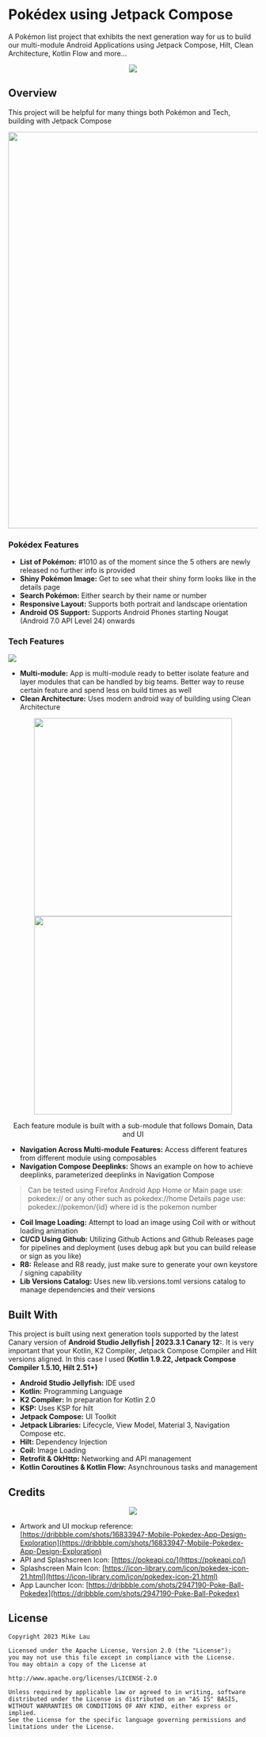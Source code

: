 # Pokédex using Jetpack Compose

A Pokémon list project that exhibits the next generation way for us to build our multi-module Android Applications using Jetpack Compose, Hilt, Clean Architecture, Kotlin Flow and more...

<p align="center">
<img src="https://raw.githubusercontent.com/mike14u/pokedex/main/images/showcase.png" />
</p>

## Overview

This project will be helpful for many things both Pokémon and Tech, building with Jetpack Compose

<img src="https://raw.githubusercontent.com/mike14u/pokedex/main/images/gif.gif" height="800" />

### Pokédex Features
* **List of Pokémon:** #1010 as of the moment since the 5 others are newly released no further info is provided
* **Shiny Pokémon Image:** Get to see what their shiny form looks like in the details page
* **Search Pokémon:** Either search by their name or number
* **Responsive Layout:** Supports both portrait and landscape orientation
* **Android OS Support:** Supports Android Phones starting Nougat (Android 7.0 API Level 24) onwards

### Tech Features
<img src="https://raw.githubusercontent.com/mike14u/pokedex/main/images/directory.png" />

* **Multi-module:** App is multi-module ready to better isolate feature and layer modules that can be handled by big teams. Better way to reuse certain feature and spend less on build times as well
* **Clean Architecture:** Uses modern android way of building using Clean Architecture

<p align="center">
<img src="https://encrypted-tbn0.gstatic.com/images?q=tbn:ANd9GcQPxJYFYDDFI8-kdeuQrCEkocLizXyUhbsTyQ" width="400"/>
<img src="https://miro.medium.com/v2/resize:fit:1400/1*vcnYWWn_zhNk6I30meBaPg.png" width="400"/>
</p>
<p align="center">
Each feature module is built with a sub-module that follows Domain, Data and UI
</p>

* **Navigation Across Multi-module Features:** Access different features from different module using composables
* **Navigation Compose Deeplinks:** Shows an example on how to achieve deeplinks, parameterized deeplinks in Navigation Compose

> Can be tested using Firefox Android App
> Home or Main page use:
> pokedex:// or any other such as pokedex://home
> Details page use:
> pokedex://pokemon/{id} where id is the pokemon number

* **Coil Image Loading:** Attempt to load an image using Coil with or without loading animation
* **CI/CD Using Github:** Utilizing Github Actions and Github Releases page for pipelines and deployment (uses debug apk but you can build release or sign as you like)
* **R8:** Release and R8 ready, just make sure to generate your own keystore / signing capability
* **Lib Versions Catalog:** Uses new lib.versions.toml versions catalog to manage dependencies and their versions

## Built With

This project is built using next generation tools supported by the latest Canary version of **Android Studio Jellyfish | 2023.3.1 Canary 12:**. It is very important that your Kotlin, K2 Compiler, Jetpack Compose Compiler and Hilt versions aligned. In this case I used **(Kotlin 1.9.22, Jetpack Compose Compiler 1.5.10, Hilt 2.51+)**

* **Android Studio Jellyfish:** IDE used
* **Kotlin:** Programming Language
* **K2 Compiler:** In preparation for Kotlin 2.0
* **KSP:** Uses KSP for hilt
* **Jetpack Compose:** UI Toolkit
* **Jetpack Libraries:** Lifecycle, View Model, Material 3, Navigation Compose etc.
* **Hilt:** Dependency Injection
* **Coil:** Image Loading
* **Retrofit & OkHttp:** Networking and API management
* **Kotlin Coroutines & Kotlin Flow:** Asynchrounous tasks and management

## Credits

<p align="center">
<img src="https://cdn.dribbble.com/users/1767024/screenshots/16833947/media/c9ba6952aa78a2e8365a9c03c1feec41.jpg?resize=1000x750&vertical=center" />
</p>

* Artwork and UI mockup reference: [https://dribbble.com/shots/16833947-Mobile-Pokedex-App-Design-Exploration](https://dribbble.com/shots/16833947-Mobile-Pokedex-App-Design-Exploration)
* API and Splashscreen Icon: [https://pokeapi.co/](https://pokeapi.co/)
* Splashscreen Main Icon: [https://icon-library.com/icon/pokedex-icon-21.html](https://icon-library.com/icon/pokedex-icon-21.html)
* App Launcher Icon: [https://dribbble.com/shots/2947190-Poke-Ball-Pokedex](https://dribbble.com/shots/2947190-Poke-Ball-Pokedex)

## License

```
Copyright 2023 Mike Lau

Licensed under the Apache License, Version 2.0 (the "License");
you may not use this file except in compliance with the License.
You may obtain a copy of the License at

http://www.apache.org/licenses/LICENSE-2.0

Unless required by applicable law or agreed to in writing, software
distributed under the License is distributed on an "AS IS" BASIS,
WITHOUT WARRANTIES OR CONDITIONS OF ANY KIND, either express or implied.
See the License for the specific language governing permissions and
limitations under the License.
```